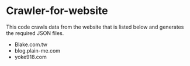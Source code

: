 # Crawler-for-website
This code crawls data from the website that is listed below and generates the required JSON files.
 - Blake.com.tw
 - blog.plain-me.com
 - yoke918.com
